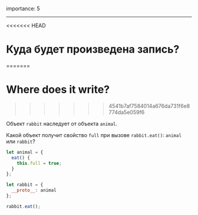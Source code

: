 importance: 5

---

<<<<<<< HEAD
# Куда будет произведена запись?
=======
# Where does it write?
>>>>>>> 4541b7af7584014a676da731f6e8774da5e059f6

Объект `rabbit` наследует от объекта `animal`.

Какой объект получит свойство `full` при вызове `rabbit.eat()`: `animal` или `rabbit`? 

```js
let animal = {
  eat() {
    this.full = true;
  }
};

let rabbit = {
  __proto__: animal
};

rabbit.eat();
```
